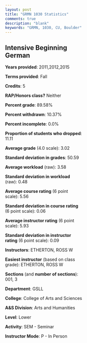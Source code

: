 ```yaml
---
layout: post
title: "GRMN 1030 Statistics"
comments: true
description: "blank"
keywords: "GRMN, 1030, CU, Boulder"
--- 
```

<head>
<script src="https://ajax.googleapis.com/ajax/libs/jquery/2.1.3/jquery.min.js"></script>
<script src="https://dl.dropboxusercontent.com/s/pc42nxpaw1ea4o9/highcharts.js?dl=0"></script>
<!-- <script src="../assets/js/highcharts.js"></script> -->
<style type="text/css">@font-face {
	font-family: "Bebas Neue";
	src: url(https://www.filehosting.org/file/details/544349/BebasNeue%20Regular.otf) format("opentype");
	}
	h1.Bebas { 
		font-family: "Bebas Neue", Verdana, Tahoma;
	}
</style>
</head>
<body>
	<div id="container" style="float: right; width: 45%; height: 88%; margin-left: 2.5%; margin-right: 2.5%;"></div>
	<script language="JavaScript">
		$(document).ready(function() {
		var chart = {type: 'column'};
		var title = {text: 'Grade Distribution'};
		var xAxis = {categories: ['A','B','C','D','F'],crosshair: true};
		var yAxis = {min: 0,title: {text: 'Percentage'}};
		var tooltip = {headerFormat: '<center><b><span style="font-size:20px">{point.key}</span></b></center>',
		               pointFormat: '<td style="padding:0"><b>{point.y:.1f}%</b></td>',
		               footerFormat: '</table>',shared: true,useHTML: true};
		var plotOptions = {column: {pointPadding: 0.0,borderWidth: 0}};  
		var credits = {enabled: false};var series= [{name: 'Percent',data: [44.19,34.88,13.95,4.65,2.33,]}];
		var json = {};
		json.chart = chart;
		json.title = title;
		json.tooltip = tooltip;
		json.xAxis = xAxis;
		json.yAxis = yAxis;  
		json.series = series;
		json.plotOptions = plotOptions;  
		json.credits = credits;
		$('#container').highcharts(json);
	});
	</script>
</body>
			   
## Intensive Beginning German

**Years provided**: 2011,2012,2015

**Terms provided**: Fall

**Credits**: 5

**RAP/Honors class?** Neither

**Percent grade**: 89.58%

**Percent withdrawn**: 10.37%

**Percent incomplete**: 0.0%

**Proportion of students who dropped**: 11.11

**Average grade** (4.0 scale): 3.02

**Standard deviation in grades**: 50.59

**Average workload** (raw): 3.58

**Standard deviation in workload** (raw): 0.48

**Average course rating** (6 point scale): 5.56

**Standard deviation in course rating** (6 point scale): 0.06

**Average instructor rating** (6 point scale): 5.93

**Standard deviation in instructor rating** (6 point scale): 0.09

**Instructors**: ETHERTON, ROSS W

**Easiest instructor** (based on class grade): ETHERTON, ROSS W

**Sections** (and **number of sections**): 001, 3

**Department**: GSLL

**College**: College of Arts and Sciences

**A&S Division**: Arts and Humanities

**Level**: Lower

**Activity**: SEM - Seminar

**Instructor Mode**: P  - In Person